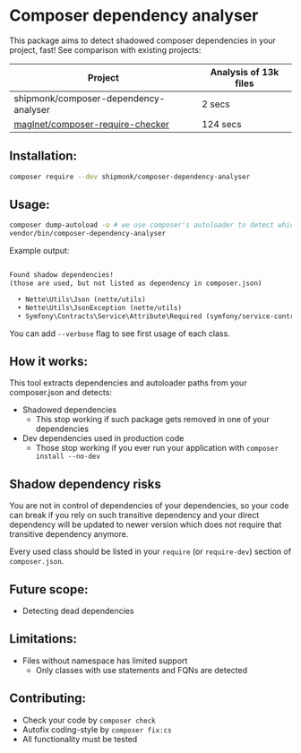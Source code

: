 # Composer dependency analyser

This package aims to detect shadowed composer dependencies in your project, fast!
See comparison with existing projects:

| Project                                                                               | Analysis of 13k files |
|---------------------------------------------------------------------------------------|-----------------------|
| shipmonk/composer-dependency-analyser                                                 | 2 secs                |
| [maglnet/composer-require-checker](https://github.com/maglnet/ComposerRequireChecker) | 124 secs              |

## Installation:

```sh
composer require --dev shipmonk/composer-dependency-analyser
```

## Usage:

```sh
composer dump-autoload -o # we use composer's autoloader to detect which class belongs to which package
vendor/bin/composer-dependency-analyser
```

Example output:
```txt

Found shadow dependencies!
(those are used, but not listed as dependency in composer.json)

  • Nette\Utils\Json (nette/utils)
  • Nette\Utils\JsonException (nette/utils)
  • Symfony\Contracts\Service\Attribute\Required (symfony/service-contracts)

```

You can add `--verbose` flag to see first usage of each class.

## How it works:
This tool extracts dependencies and autoloader paths from your composer.json and detects:

- Shadowed dependencies
  - This stop working if such package gets removed in one of your dependencies
- Dev dependencies used in production code
  - Those stop working if you ever run your application with `composer install --no-dev`

## Shadow dependency risks
You are not in control of dependencies of your dependencies, so your code can break if you rely on such transitive dependency and your direct dependency will be updated to newer version which does not require that transitive dependency anymore.

Every used class should be listed in your `require` (or `require-dev`) section of `composer.json`.

## Future scope:
- Detecting dead dependencies

## Limitations:
- Files without namespace has limited support
  - Only classes with use statements and FQNs are detected

## Contributing:
- Check your code by `composer check`
- Autofix coding-style by `composer fix:cs`
- All functionality must be tested

